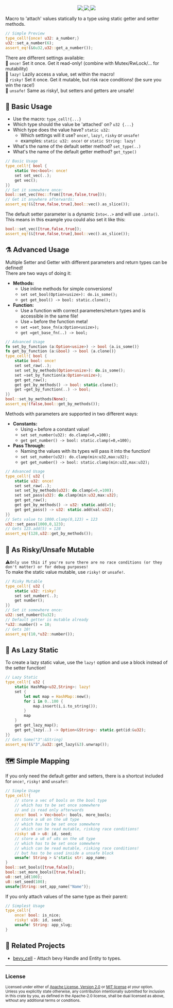<p align="center">
    <a href="https://github.com/dekirisu/type_cell" style="position:relative">
        <img src="https://img.shields.io/badge/github-dekirisu/type_cell-ee6677">
    </a>
    <a href="https://crates.io/crates/type_cell" style="position:relative">
        <img src="https://img.shields.io/crates/v/type_cell">
    </a>
    <a href="https://docs.rs/type_cell" style="position:relative">
        <img src="https://img.shields.io/docsrs/type_cell">
    </a>
</p>

Macro to 'attach' values statically to a type using static getter and setter methods.
```rust
// Simple Preview 
type_cell!{once! u32: a_number;} 
u32::set_a_number(6);
assert_eq!(&6u32,u32::get_a_number());
```
There are different settings available: <br>
🌟 `once!` Set it once. Get it read-only! (combine with Mutex/RwLock/... for mutability)<br>
🦥 `lazy!` Lazily access a value, set within the macro!<br>
🏁 `risky!` Set it once. Get it mutable, but risk race conditions! (be sure you win the race!)<br>
👹 `unsafe!` Same as risky!, but setters and getters are unsafe! 

## 🧱 Basic Usage
- Use the macro: `type_cell!{...}`
- Which type should the value be 'attached' on? `u32 {...}`
- Which type does the value have? `static u32:`
    - Which settings will it use? `once!`, `lazy!`, `risky` or `unsafe!`
    - examples: `static u32: once!` or `static String: lazy!`
- What's the name of the default setter method? `set_type(..)`
- What's the name of the default getter method? `get_type()`

```rust
// Basic Usage 
type_cell!{ bool {
    static Vec<bool>: once!
    set set_vec(..);
    get vec();
}}
// Set it somewhere once:
bool::set_vec(Vec::from([true,false,true]));
// Get it anywhere afterwards:
assert_eq!(&[true,false,true],bool::vec().as_slice());
```
The default setter parameter is a dynamic `Into<..>` and will use `.into()`.<br>
This means in this example you could also set it like this:
```rust
bool::set_vec([true,false,true]);
assert_eq!(&[true,false,true],bool::vec().as_slice());
```
## ⚗ Advanced Usage
Multiple Setter and Getter with different parameters and return types can be defined! <br>
There are two ways of doing it:
- **Methods:** 
    - Use inline methods for simple conversions!
    - `set set_bool(Option<usize>): do.is_some();`
    - `get get_bool() -> bool: static.clone();`
- **Function:** 
    - Use a function with correct parameters/return types and is accessible in the same file!
    - Use `=` before the function meta!
    - `set =set_base_fn(a:Option<usize>);` 
    - `get =get_base_fn(..) -> bool;`
```rust
// Advanced Usage 
fn set_by_function (a:Option<usize>) -> bool {a.is_some()}
fn get_by_function (a:&bool) -> bool {a.clone()}
type_cell!{ bool {
    static bool: once!
    set set_raw(..);
    set set_by_methods(Option<usize>): do.is_some();
    set =set_by_function(a:Option<usize>);
    get get_raw();
    get get_by_methods() -> bool: static.clone();
    get =get_by_function(..) -> bool;
}}
bool::set_by_methods(None);
assert_eq!(false,bool::get_by_methods());
```
Methods with parameters are supported in two different ways:
- **Constants:**
    - Using `=` before a constant value!
    - `set set_number(u32): do.clamp(=0,=100);`
    - `get get_number() -> bool: static.clamp(=0,=100);`
- **Pass Through:**
    - Naming the values with its types will pass it into the function!
    - `set set_number(u32): do.clamp(min:u32,max:u32);`
    - `get get_number() -> bool: static.clamp(min:u32,max:u32);`
```rust
// Advanced Usage 
type_cell!{ u32 {
    static u32: once!
    set set_raw(..);
    set set_by_methods(u32): do.clamp(=0,=100);
    set set_pass(u32): do.clamp(min:u32,max:u32);
    get get_raw();
    get get_by_methods() -> u32: static.add(=5);
    get get_pass() -> u32: static.add(val:u32);
}}
// Sets value to 1000.clamp(0,123) = 123
u32::set_pass(1000,0,123); 
// Gets 123.add(5) = 128
assert_eq!(128,u32::get_by_methods());
```
## 👹 As Risky/Unsafe Mutable
⚠`Only use this if you're sure there are no race conditions (or they don't matter) or for debug purposes!`<br>
To make the static value mutable, use `risky!` or `unsafe!`.
```rust
// Risky Mutable
type_cell!{ u32 {
    static u32: risky!
    set set_number(..);
    get number();
}}
// Set it somewhere once:
u32::set_number(5u32);
// Default getter is mutable already
*u32::number() = 10;
// Gets 10!
assert_eq!(10,*u32::number());
```

## 🦥 As Lazy Static
To create a lazy static value, use the `lazy!` option and use a block instead of the setter function!
```rust
// Lazy Static
type_cell!{ u32 {
    static HashMap<u32,String>: lazy!
    set {
        let mut map = HashMap::new();
        for i in 0..100 {
            map.insert(i,i.to_string());
        }
        map
    }
    get get_lazy_map();
    get get_lazy(..) -> Option<&String>: static.get(id:&u32);
}}
// Gets Some("3":&String)
assert_eq!(&"3",&u32::get_lazy(&3).unwrap());
```
## 🗺 Simple Mapping
If you only need the default getter and setters, there is a shortcut included for `once!`, `risky!` and `unsafe!`:
```rust
// Simple Usage
type_cell!{
    // store a vec of bools on the bool type
    // which has to be set once somewhere 
    // and is read only afterwards
    once! bool > Vec<bool>: bools, more_bools;
    // store a u8 on the u8 type
    // which has to be set once somewhere 
    // which can be read mutable, risking race conditions!
    risky! u8 > u8: id, seed;
    // store a u8 of u8s on the u8 type
    // which has to be set once somewhere 
    // which can be read mutable, risking race conditions!
    // but has to be used inside a unsafe block
    unsafe! String > &'static str: app_name;
}
bool::set_bools([true,false]);
bool::set_more_bools([true,false]);
u8::set_id(100);
u8::set_seed(100);
unsafe{String::set_app_name("Name")};
```
If you only attach values of the same type as their parent:
```rust
// Simplest Usage
type_cell!{
    once! bool: is_nice;
    risky! u16: id, seed;
    unsafe! String: app_slug;
}
```
## 🔗 Related Projects
- <a href="https://crates.io/crates/bevy_cell">bevy_cell</a> - Attach bevy Handle and Entity to types.
---
### License
<sup>
Licensed under either of <a href="LICENSE-APACHE">Apache License, Version
2.0</a> or <a href="LICENSE-MIT">MIT license</a> at your option.
</sup>
<br>
<sub>
Unless you explicitly state otherwise, any contribution intentionally submitted
for inclusion in this crate by you, as defined in the Apache-2.0 license, shall
be dual licensed as above, without any additional terms or conditions.
</sub>